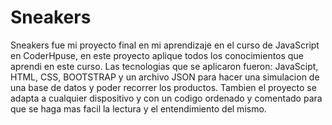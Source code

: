 # Sneakers
Sneakers fue mi proyecto final en mi aprendizaje en el curso de JavaScript en CoderHpuse, en este proyecto aplique todos los conocimientos que aprendi en este curso. Las tecnologias que se aplicaron fueron: JavaScipt, HTML, CSS, BOOTSTRAP y un archivo JSON para hacer una simulacion de una base de datos y poder recorrer los productos. Tambien el proyecto se adapta a cualquier dispositivo y con un codigo ordenado y comentado para que se haga mas facil la lectura y el entendimiento del mismo.
